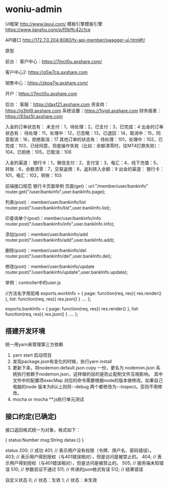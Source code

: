 # woniu-admin





UI框架
http://www.layui.com/
模板引擎模板引擎
https://www.jianshu.com/p/f0bffc42c1ce

API接口
http://172.7.0.204:8080/fx-api-member/swagger-ui.html#!/

原型

前台：
客户中心：https://7mct0u.axshare.com/

客户中心2: https://g5w7cp.axshare.com

销售中心：https://zkoq7w.axshare.com/


开户：https://7mct0u.axshare.com


后台：
客服：https://daxf21.axshare.com
资金岗：https://g3hil9.axshare.com
系统设置：https://1iyjqt.axshare.com
财务报表：https://93az5t.axshare.com





入金的订单状态有：      未支付：1，待处理：2，已支付：3，已完成：4
出金的订单状态有：      待处理：11，处理中：12，已忽略：13，已退回：14，取消中：15，同意取消：16，拒绝取消：17
其他订单的状态有：      待处理：101，处理中：102，已完成：103，已经同意，但是操作失败（比如：余额清零时，往MT4打款失败）：104，已拒绝：105，已取消：106


入金的渠道：  银行卡：1，微信支付：2，支付宝：3，电汇：4，线下充值：5，转账：6，余额清零：7，交易返佣：8，返利转入余额：9
出金的渠道： 银行卡：101，电汇：102，转账：103


前端接口规范
银行卡页面举例
页面(get)：url:"/member/user/bankinfo"
router.get("/user/bankinfo",user.bankInfo.page);

列表(post)：member/user/bankinfo/list
router.post("/user/bankinfo/list",user.bankInfo.list);

ID查询单个(post)：member/user/bankinfo/info
router.post("/user/bankinfo/info",user.bankInfo.info);

添加(post)：member/user/bankinfo/add
router.post("/user/bankinfo/add",user.bankInfo.add);

删除(post)：member/user/bankinfo/del
router.post("/user/bankinfo/del",user.bankInfo.del);

修改(post)：member/user/bankinfo/update
router.post("/user/bankinfo/update",user.bankInfo.update);


举例：controller中的user.js

//方法名字用驼峰
exports.workInfo = {
    page: function(req, res){
        res.render()
    },
    list: function(req, res){
        res.json()
    }
     ....
};

exports.bankInfo = {
    page: function(req, res){
        res.render()
    },
    list: function(req, res){
        res.json()
    }
     ....
};



## 搭建开发环境

统一用yarn来管理第三方依赖

1. yarn start 启动项目
2. 发现package.json有变化的时候，执行yarn install
3. 更新下来，将nodemon.default.json copy 一份，更名为 nodemon.json 系统执行依赖于nodemon.json，这样做的目的是防止配制文件互相影响。
其中文件中的配置项execMap 对应的命令需要根据node的版本做修改。如果自己电脑的node 版本为8以上则将--debug 两个都修改为--inspect。否则不用修改。
4. mocha or mocha **.js执行单元测试


## 接口约定(已确定)

接口返回格式统一为对象，格式如下：

{
    status:Number
    msg:String
    datas:{}
}

status
    200;  //  成功
    401;  // 表示用户没有权限（令牌、用户名、密码错误）。
    403;  // 表示用户得到授权（与401错误相对），但是访问是被禁止的。
    404;  // 表示用户得到授权（与401错误相对），但是访问是被禁止的。
    505;  // 服务端未知错误
    510;  // 参数验证不通过
    511;  // 传递的json格式有误
    512;  // 结果错误

自定义状态
    0; // 状态：生效
    1; // 状态：未生效
